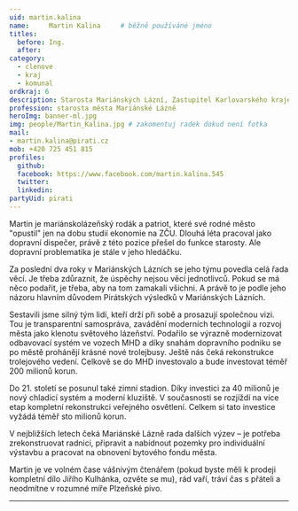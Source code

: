 ```yaml
---
uid: martin.kalina
name:     Martin Kalina 	# běžně používáné jméno
titles:
  before: Ing.
  after:
category:
  - clenove
  - kraj
  - komunal
ordkraj: 6
description: Starosta Mariánských Lázní, Zastupitel Karlovarského kraje
profession: starosta města Mariánské Lázně
heroImg: banner-ml.jpg
img: people/Martin_Kalina.jpg # zakomentuj radek dokud není fotka
mail:
- martin.kalina@pirati.cz
mob: +420 725 451 815
profiles:
  github:
  facebook: https://www.facebook.com/martin.kalina.545
  twitter:
  linkedin:
partyUid: pirati
---
```

Martin je mariánskolázeňský rodák a patriot, které své rodné město "opustil" jen na dobu studií ekonomie na ZČU. Dlouhá léta pracoval jako dopravní dispečer, právě z této pozice přešel do funkce starosty. Ale dopravní problematika je stále v jeho hledáčku.

Za poslední dva roky v Mariánských Lázních se jeho týmu povedla celá řada věcí. Je třeba zdůraznit, že úspěchy nejsou věcí jednotlivců. Pokud se má něco podařit, je třeba, aby na tom zamakali všichni. A právě to je podle jeho názoru hlavním důvodem Pirátských výsledků v Mariánských Lázních.

Sestavili jsme silný tým lidí, kteří drží při sobě a prosazují společnou vizi. Tou je transparentní samospráva, zavádění moderních technologií a rozvoj města jako klenotu světového lázeňství. Podařilo se výrazně modernizovat odbavovací systém ve vozech MHD a díky snahám dopravního podniku se po městě prohánějí krásné nové trolejbusy. Ještě nás čeká rekonstrukce trolejového vedení. Celkově se do MHD investovalo a bude investovat téměř 200 milionů korun.

Do 21. století se posunul také zimní stadion. Díky investici za 40 milionů je nový chladicí systém a moderní kluziště. V současnosti se rozjíždí na více etap kompletní rekonstrukci veřejného osvětlení. Celkem si tato investice vyžádá téměř sto milionů korun.

V nejbližších letech čeká Mariánské Lázně rada dalších výzev – je potřeba zrekonstruovat radnici, připravit a nabídnout pozemky pro individuální výstavbu a pracovat na obnovení bytového fondu města.

Martin je ve volném čase vášnivým čtenářem (pokud byste měli k prodeji kompletní dílo Jiřího Kulhánka, ozvěte se mu), rád vaří, tráví čas s přáteli a neodmítne v rozumné míře Plzeňské pivo.

---
